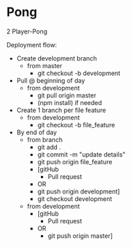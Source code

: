 # Pong
2 Player-Pong


Deployment flow:

- Create development branch
  - from master
    - git checkout -b development
- Pull @ beginning of day
  - from development
    - git pull origin master
    - (npm install) if needed
- Create 1 branch per file feature
  - from development
    - git checkout -b file_feature
- By end of day
  - from branch
    - git add .
    - git commit -m "update details"
    - git push origin file_feature
    - [gitHub
      - Pull request
    - OR
    - git push origin development]
    - git checkout development
  - from development
    - [gitHub
      - Pull request
    - OR
      - git push origin master]
